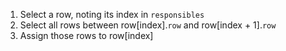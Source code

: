 1. Select a row, noting its index in `responsibles`
2. Select all rows between row[index].`row` and row[index + 1].`row`
3. Assign those rows to row[index]